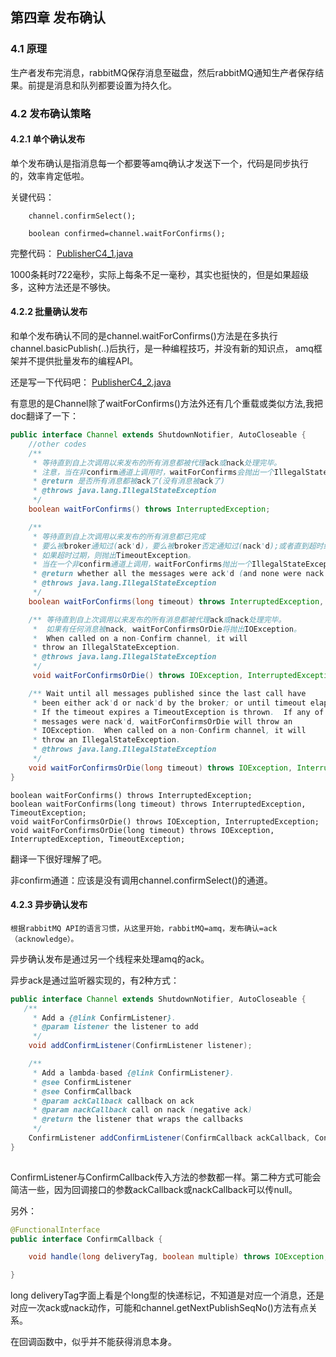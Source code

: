 ## 第四章 发布确认

### 4.1 原理

生产者发布完消息，rabbitMQ保存消息至磁盘，然后rabbitMQ通知生产者保存结果。前提是消息和队列都要设置为持久化。

### 4.2 发布确认策略


#### 4.2.1 单个确认发布

单个发布确认是指消息每一个都要等amq确认才发送下一个，代码是同步执行的，效率肯定低啦。


关键代码：

```text
    channel.confirmSelect();

    boolean confirmed=channel.waitForConfirms();
```

完整代码：
[PublisherC4_1.java](https://github.com/YuxingXie/study-rabbitmq/blob/main/src/main/java/com/lingyun/study/rabbitmq/c4/PublisherC4_1.java)

1000条耗时722毫秒，实际上每条不足一毫秒，其实也挺快的，但是如果超级多，这种方法还是不够快。

#### 4.2.2 批量确认发布

和单个发布确认不同的是channel.waitForConfirms()方法是在多执行channel.basicPublish(..)后执行，是一种编程技巧，并没有新的知识点，
amq框架并不提供批量发布的编程API。

还是写一下代码吧：
[PublisherC4_2.java](https://github.com/YuxingXie/study-rabbitmq/blob/main/src/main/java/com/lingyun/study/rabbitmq/c4/PublisherC4_2.java)

有意思的是Channel除了waitForConfirms()方法外还有几个重载或类似方法,我把doc翻译了一下：
```java
public interface Channel extends ShutdownNotifier, AutoCloseable {
    //other codes
    /**
     * 等待直到自上次调用以来发布的所有消息都被代理ack或nack处理完毕。
     * 注意，当在非confirm通道上调用时，waitForConfirms会抛出一个IllegalStateException异常。
     * @return 是否所有消息都被ack了(没有消息被ack了)
     * @throws java.lang.IllegalStateException
     */
    boolean waitForConfirms() throws InterruptedException;

    /**
     * 等待直到自上次调用以来发布的所有消息都已完成
     * 要么被broker通知过(ack'd)，要么被broker否定通知过(nack'd);或者直到超时结束。
     * 如果超时过期，则抛出TimeoutException。
     * 当在一个非confirm通道上调用，waitForConfirms抛出一个IllegalStateException。
     * @return whether all the messages were ack'd (and none were nack'd)
     * @throws java.lang.IllegalStateException
     */
    boolean waitForConfirms(long timeout) throws InterruptedException, TimeoutException;

    /** 等待直到自上次调用以来发布的所有消息都被代理ack或nack处理完毕。
     *  如果有任何消息被nack, waitForConfirmsOrDie将抛出IOException。
     *  When called on a non-Confirm channel, it will
     * throw an IllegalStateException.
     * @throws java.lang.IllegalStateException
     */
     void waitForConfirmsOrDie() throws IOException, InterruptedException;

    /** Wait until all messages published since the last call have
     * been either ack'd or nack'd by the broker; or until timeout elapses.
     * If the timeout expires a TimeoutException is thrown.  If any of the
     * messages were nack'd, waitForConfirmsOrDie will throw an
     * IOException.  When called on a non-Confirm channel, it will
     * throw an IllegalStateException.
     * @throws java.lang.IllegalStateException
     */
    void waitForConfirmsOrDie(long timeout) throws IOException, InterruptedException, TimeoutException;
}

```
```text
boolean waitForConfirms() throws InterruptedException;
boolean waitForConfirms(long timeout) throws InterruptedException, TimeoutException;
void waitForConfirmsOrDie() throws IOException, InterruptedException;
void waitForConfirmsOrDie(long timeout) throws IOException, InterruptedException, TimeoutException;
```
翻译一下很好理解了吧。

非confirm通道：应该是没有调用channel.confirmSelect()的通道。

#### 4.2.3 异步确认发布

    根据rabbitMQ API的语言习惯，从这里开始，rabbitMQ=amq，发布确认=ack（acknowledge）。

异步确认发布是通过另一个线程来处理amq的ack。

异步ack是通过监听器实现的，有2种方式：
```java
public interface Channel extends ShutdownNotifier, AutoCloseable {
   /**
     * Add a {@link ConfirmListener}.
     * @param listener the listener to add
     */
    void addConfirmListener(ConfirmListener listener);

    /**
     * Add a lambda-based {@link ConfirmListener}.
     * @see ConfirmListener
     * @see ConfirmCallback
     * @param ackCallback callback on ack
     * @param nackCallback call on nack (negative ack)
     * @return the listener that wraps the callbacks
     */
    ConfirmListener addConfirmListener(ConfirmCallback ackCallback, ConfirmCallback nackCallback);
}
 
```

ConfirmListener与ConfirmCallback传入方法的参数都一样。第二种方式可能会简洁一些，因为回调接口的参数ackCallback或nackCallback可以传null。

另外：
```java
@FunctionalInterface
public interface ConfirmCallback {

    void handle(long deliveryTag, boolean multiple) throws IOException;

}
```
long deliveryTag字面上看是个long型的快递标记，不知道是对应一个消息，还是对应一次ack或nack动作，可能和channel.getNextPublishSeqNo()方法有点关系。

在回调函数中，似乎并不能获得消息本身。



